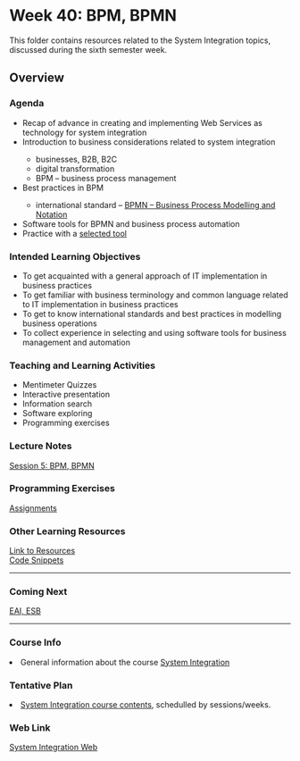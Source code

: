 # Week 40: BPM, BPMN
This folder contains resources related to the System Integration topics, discussed during the sixth semester week.	
<h2>Overview</h2>
<h3>Agenda</h3>
<ul>
	<li>Recap of advance in creating and implementing Web Services as technology for system integration</li>
  <li>Introduction to business considerations related to system integration</li>
  <ul>
  		<li>businesses, B2B, B2C</li>
		  <li>digital transformation</li>
    <li>BPM – business process management</li>
	</ul>  
	<li>Best practices in BPM</li>
	   <ul>
        <li>international standard – <a href="http://www.bpmn.org/">BPMN – Business Process Modelling and Notation</a></li>
	   </ul>  		
  <li>Software tools for BPMN and business process automation</li> 
  <li>Practice with a <a href="https://camunda.com/">selected tool</a></li>
</ul>

<h3>Intended Learning Objectives</h3>
<ul>
	<li>To get acquainted with a general approach of IT implementation in business practices</li>
	<li>To get familiar with business terminology and common language related to IT implementation in business practices</li>
	<li>To get to know international standards and best practices in modelling business operations</li>
  <li>To collect experience in selecting and using software tools for business management and automation</li>
</ul>

<h3>Teaching and Learning Activities</h3>
<ul>
	<li>Mentimeter Quizzes</li>
	<li>Interactive presentation</li>
	<li>Information search</a></li>	
	<li>Software exploring</li>
  	<li>Programming exercises</li>
</ul>
 
<h3>Lecture Notes</h3>
  	<a href="https://cphbusiness.mrooms.net/pluginfile.php/286156/mod_resource/content/2/Session5BPM.pdf">Session 5: BPM, BPMN</a>
  
<h3>Programming Exercises</h3>
	<a href="https://github.com/datsoftlyngby/soft2019fall-si/tree/master/docs/Sessions/Week40/Assignments">Assignments</a><br> 
	
<h3>Other Learning Resources</h3>
<a href="https://github.com/datsoftlyngby/soft2019fall-si/tree/master/docs/Sessions/Week40/Resources/">Link to Resources</a><br>
<a href="https://github.com/datsoftlyngby/soft2019fall-si/tree/master/code">Code Snippets</a>

<hr>
<h3>Coming Next</h3>
<a href="https://datsoftlyngby.github.io/soft2019fall-si/Sessions/Week41/">EAI, ESB</a>
<hr>
<h3>Course Info</h3>
<li>General information about the course <a href="https://datsoftlyngby.github.io/soft2019fall/SI/course-info.html">System Integration</a></li>
<h3>Tentative Plan</h3>
<li><a href="https://datsoftlyngby.github.io/soft2019fall-si/Info/tentative-plan">System Integration course contents</a>, schedulled by sessions/weeks.</li>
<h3>Web Link</h3>
<a href="https://datsoftlyngby.github.io/soft2019fall-si">System Integration Web</a>
